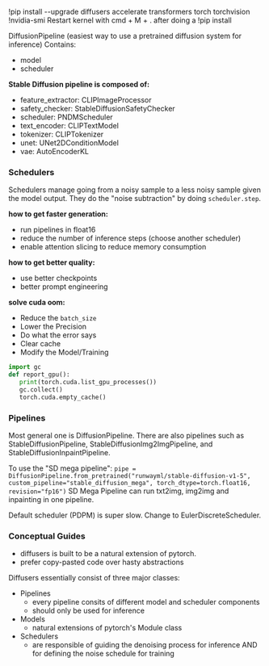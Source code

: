 !pip install --upgrade diffusers accelerate transformers torch torchvision
!nvidia-smi
Restart kernel with cmd + M + . after doing a !pip install

DiffusionPipeline (easiest way to use a pretrained diffusion system for inference)
Contains:

- model
- scheduler

**Stable Diffusion pipeline is composed of:**

- feature_extractor: CLIPImageProcessor
- safety_checker: StableDiffusionSafetyChecker
- scheduler: PNDMScheduler
- text_encoder: CLIPTextModel
- tokenizer: CLIPTokenizer
- unet: UNet2DConditionModel
- vae: AutoEncoderKL

### Schedulers

Schedulers manage going from a noisy sample to a less noisy sample given the model output. They do the "noise subtraction" by doing `scheduler.step`.

**how to get faster generation:**

- run pipelines in float16
- reduce the number of inference steps (choose another scheduler)
- enable attention slicing to reduce memory consumption

**how to get better quality:**

- use better checkpoints
- better prompt engineering

**solve cuda oom:**

- Reduce the `batch_size`
- Lower the Precision
- Do what the error says
- Clear cache
- Modify the Model/Training

```py
import gc
def report_gpu():
   print(torch.cuda.list_gpu_processes())
   gc.collect()
   torch.cuda.empty_cache()
```

### Pipelines

Most general one is DiffusionPipeline. There are also pipelines such as StableDiffusionPipeline, StableDiffusionImg2ImgPipeline, and StableDiffusionInpaintPipeline.

To use the "SD mega pipeline":
`pipe = DiffusionPipeline.from_pretrained("runwayml/stable-diffusion-v1-5", custom_pipeline="stable_diffusion_mega", torch_dtype=torch.float16, revision="fp16")`
SD Mega Pipeline can run txt2img, img2img and inpainting in one pipeline.

Default scheduler (PDPM) is super slow. Change to EulerDiscreteScheduler.

### Conceptual Guides

- diffusers is built to be a natural extension of pytorch.
- prefer copy-pasted code over hasty abstractions

Diffusers essentially consist of three major classes:

- Pipelines
  - every pipeline consits of different model and scheduler components
  - should only be used for inference
- Models
  - natural extensions of pytorch's Module class
- Schedulers
  - are responsible of guiding the denoising process for inference AND for defining the noise schedule for training
